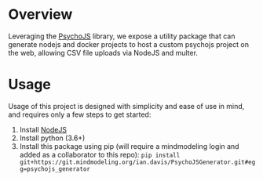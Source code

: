 # Overview

Leveraging the [PsychoJS](https://www.psychopy.org/online/index.html) library, we expose a utility package that can generate nodejs and docker projects to host a custom psychojs project on the web, 
allowing CSV file uploads via NodeJS and multer.

# Usage

Usage of this project is designed with simplicity and ease of use in mind, and requires only a few steps to get started:

1. Install [NodeJS](https://nodejs.org/en/)
1. Install python (3.6+)
1. Install this package using pip (will require a mindmodeling login and added as a collaborator to this repo): `pip install git+https://git.mindmodeling.org/ian.davis/PsychoJSGenerator.git#egg=psychojs_generator`